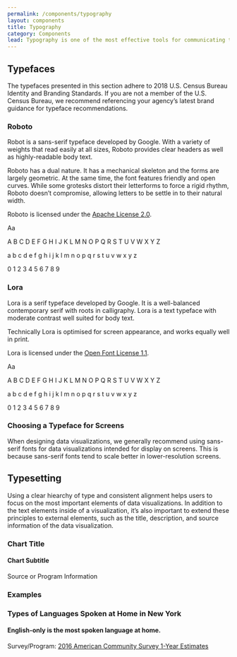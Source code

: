 ```yaml
---
permalink: /components/typography
layout: components
title: Typography
category: Components
lead: Typography is one of the most effective tools for communicating the meaning of data to users. When building data visualizations, establishing a clear hierarchy of typographic elements and using easy-to-read font families will help users better understand and interact with your data.
---
```

<div id="typeface">
  <h2>Typefaces</h2>
  <p>
    The typefaces presented in this section adhere to 2018 U.S. Census Bureau
    Identity and Branding Standards. If you are not a member of the U.S. Census
    Bureau, we recommend referencing your agency’s latest brand guidance for
    typeface recommendations. 
  </p>
  <h3>Roboto</h3>
  <div class="usa-grid-full">
    <div class="usa-width-one-half">
      <p>
        Robot is a sans-serif typeface developed by Google. With a variety of weights that read easily at all sizes, Roboto provides clear headers as well as highly-readable body text.
      </p>
      <p>
        Roboto has a dual nature. It has a mechanical skeleton and the forms are largely geometric. At the same time, the font features friendly and open curves. While some grotesks distort their letterforms to force a rigid rhythm, Roboto doesn’t compromise, allowing letters to be settle in to their natural width.
      </p>
      <p>Roboto is licensed under the <a href="https://www.apache.org/licenses/LICENSE-2.0" target="_blank">Apache License 2.0</a>.</p>
    </div>
    <div class="usa-width-one-half usa-end-row usa-font-samples">
      <span class="text-huge">Aa</span>
      <div>
        <p class="text-tiny">A B C D E F G H I J K L M N O P Q R S T U V W X Y Z</p>
        <p class="text-tiny">a b c d e f g h i j k l m n o p q r s t u v w x y z</p>
        <p class="text-tiny">0 1 2 3 4 5 6 7 8 9</p>
      </div>
    </div>
  </div>
  <h3 class="serif">Lora</h3>
  <div class="usa-grid-full">
    <div class="usa-width-one-half">
      <p>
        Lora is a serif typeface developed by Google. It is a well-balanced contemporary serif with roots in calligraphy. Lora is a text typeface with moderate contrast well suited for body text.
      </p>
      <p>
        Technically Lora is optimised for screen appearance, and works equally well in print.
      </p>
      <p>Lora is licensed under the <a href="http://scripts.sil.org/cms/scripts/page.php?site_id=nrsi&id=OFL_web" target="_blank">Open Font License 1.1</a>.</p>
    </div>
    <div class="usa-width-one-half usa-end-row usa-font-samples serif">
      <span class="text-huge">Aa</span>
      <div>
        <p class="text-tiny">A B C D E F G H I J K L M N O P Q R S T U V W X Y Z</p>
        <p class="text-tiny">a b c d e f g h i j k l m n o p q r s t u v w x y z</p>
        <p class="text-tiny">0 1 2 3 4 5 6 7 8 9</p>
      </div>
    </div>
  </div>
  <h3>Choosing a Typeface for Screens</h3>
  <p>
    When designing data visualizations, we generally recommend using sans-serif
    fonts for data visualizations intended for display on screens. This is
    because sans-serif fonts tend to scale better in lower-resolution screens.
  </p>
</div>
<div id="typesetting">
  <h2>Typesetting</h2>
  <p>
    Using a clear hiearchy of type and consistent alignment helps users to focus
    on the most important elements of data visualizations. In addition to the
    text elements inside of a visualization, it’s also important to extend these
    principles to external elements, such as the title, description, and source
    information of the data visualization.
  </p>
  <div class="usa-chart-card typography-card">
    <h3 class="usa-chart-title">
      Chart Title
    </h3>
    <h4 class="usa-chart-subtitle">
      Chart Subtitle
    </h4>
    <div class="usa-source-container">
      Source or Program Information
    </div>
  </div>
  <h3>Examples</h3>
  <div class="usa-chart-card">
    <div class="usa-chart-header">
      <h3 class="usa-chart-title">
        Types of Languages Spoken at Home in New York
      </h3>
      <h4 class="usa-chart-subtitle">
        English-only is the most spoken language at home.
      </h4>
    </div>
    <canvas id="typography-chart"></canvas>
    <div class="usa-source-container">
      Survey/Program: <a href="https://www.census.gov/programs-surveys/acs/" target="_blank">2016 American Community Survey 1-Year Estimates</a>
    </div>
  </div>
</div>